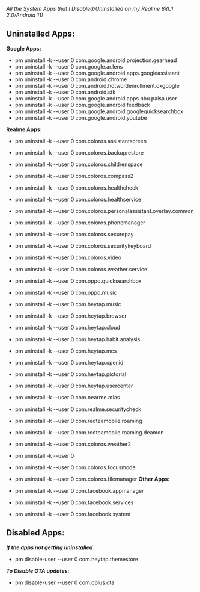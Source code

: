 *All the System Apps that I Disabled/Uninstalled on my Realme 8i(UI 2.0/Android 11)*

## Uninstalled Apps:

**Google Apps:**

- pm uninstall -k --user 0 com.google.android.projection.gearhead
- pm uninstall -k --user 0 com.google.ar.lens
- pm uninstall -k --user 0 com.google.android.apps.googleassistant
- pm uninstall -k --user 0 com.android.chrome
- pm uninstall -k --user 0 com.android.hotwordenrollment.okgoogle
- pm uninstall -k --user 0 com.android.stk
- pm uninstall -k --user 0 com.google.android.apps.nbu.paisa.user
- pm uninstall -k --user 0 com.google.android.feedback
- pm uninstall -k --user 0 com.google.android.googlequicksearchbox
- pm uninstall -k --user 0 com.google.android.youtube 

**Realme Apps:**
- pm uninstall -k --user 0 com.coloros.assistantscreen

- pm uninstall -k --user 0 com.coloros.backuprestore

- pm uninstall -k --user 0 com.coloros.childrenspace

- pm uninstall -k --user 0 com.coloros.compass2

- pm uninstall -k --user 0 com.coloros.healthcheck

- pm uninstall -k --user 0 com.coloros.healthservice

- pm uninstall -k --user 0 com.coloros.personalassistant.overlay.common

- pm uninstall -k --user 0 com.coloros.phonemanager

- pm uninstall -k --user 0 com.coloros.securepay

- pm uninstall -k --user 0 com.coloros.securitykeyboard

- pm uninstall -k --user 0 com.coloros.video

- pm uninstall -k --user 0 com.coloros.weather.service

- pm uninstall -k --user 0 com.oppo.quicksearchbox

- pm uninstall -k --user 0 com.oppo.music
- pm uninstall -k --user 0 com.heytap.music

- pm uninstall -k --user 0 com.heytap.browser

- pm uninstall -k --user 0 com.heytap.cloud

- pm uninstall -k --user 0 com.heytap.habit.analysis

- pm uninstall -k --user 0 com.heytap.mcs

- pm uninstall -k --user 0 com.heytap.openid

- pm uninstall -k --user 0 com.heytap.pictorial

- pm uninstall -k --user 0 com.heytap.usercenter

- pm uninstall -k --user 0 com.nearme.atlas

- pm uninstall -k --user 0 com.realme.securitycheck

- pm uninstall -k --user 0 com.redteamobile.roaming

- pm uninstall -k --user 0 com.redteamobile.roaming.deamon

- pm uninstall -k --user 0 com.coloros.weather2
- pm uninstall -k --user 0 
- pm uninstall -k --user 0 com.coloros.focusmode
- pm uninstall -k --user 0 com.coloros.filemanager
**Other Apps:**
- pm uninstall -k --user 0 com.facebook.appmanager

- pm uninstall -k --user 0 com.facebook.services

- pm uninstall -k --user 0 com.facebook.system

## Disabled Apps:

***If the apps not getting uninstalled***
- pm disable-user --user 0 com.heytap.themestore

***To Disable OTA updates***:
- pm disable-user --user 0 com.oplus.ota
